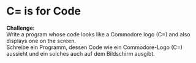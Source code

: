 # C= is for Code

**Challenge:**  
Write a program whose code looks like a Commodore logo (C=) and also displays one on the screen.  
Schreibe ein Programm, dessen Code wie ein Commodore-Logo (C=) aussieht und ein solches auch auf dem Bildschirm ausgibt.
